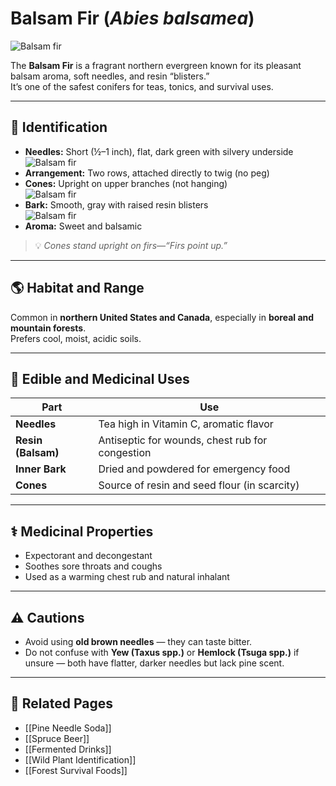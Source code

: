 # Balsam Fir (*Abies balsamea*)

![Balsam fir](trees/evergreens/images/balsamfir4.jpg)

The **Balsam Fir** is a fragrant northern evergreen known for its pleasant balsam aroma, soft needles, and resin “blisters.”  
It’s one of the safest conifers for teas, tonics, and survival uses.

---

## 🌿 Identification

- **Needles:** Short (½–1 inch), flat, dark green with silvery underside  
![Balsam fir](trees/evergreens/images/balsamfir1.jpg)
- **Arrangement:** Two rows, attached directly to twig (no peg)  
- **Cones:** Upright on upper branches (not hanging)  
![Balsam fir](trees/evergreens/images/balsamfir5.jpg)
- **Bark:** Smooth, gray with raised resin blisters  
![Balsam fir](trees/evergreens/images/balsamfir2.jpg)
- **Aroma:** Sweet and balsamic  

> 💡 *Cones stand upright on firs—“Firs point up.”*

---

## 🌎 Habitat and Range

Common in **northern United States and Canada**, especially in **boreal and mountain forests**.  
Prefers cool, moist, acidic soils.

---

## 🌲 Edible and Medicinal Uses

| Part | Use |
|------|-----|
| **Needles** | Tea high in Vitamin C, aromatic flavor |
| **Resin (Balsam)** | Antiseptic for wounds, chest rub for congestion |
| **Inner Bark** | Dried and powdered for emergency food |
| **Cones** | Source of resin and seed flour (in scarcity) |

---

## ⚕️ Medicinal Properties

- Expectorant and decongestant  
- Soothes sore throats and coughs  
- Used as a warming chest rub and natural inhalant  

---

## ⚠️ Cautions

- Avoid using **old brown needles** — they can taste bitter.  
- Do not confuse with **Yew (Taxus spp.)** or **Hemlock (Tsuga spp.)** if unsure — both have flatter, darker needles but lack pine scent.

---

## 🔗 Related Pages
- [[Pine Needle Soda]]  
- [[Spruce Beer]]  
- [[Fermented Drinks]]  
- [[Wild Plant Identification]]  
- [[Forest Survival Foods]]
